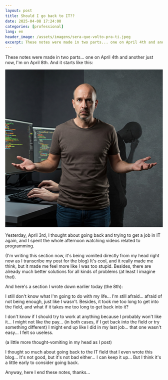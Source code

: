 ```yaml
---
layout: post
title: Should I go back to IT??
date: 2025-04-08 17:24:00
categories: [professional]
lang: en
header_image: /assets/imagens/sera-que-volto-pra-ti.jpeg
excerpt: These notes were made in two parts... one on April 4th and another just now, I'm on April 8th. And
---
```


These notes were made in two parts... one on April 4th and another just now, I'm on April 8th. And it starts like this:

![Should I go back to IT??](/assets/imagens/sera-que-volto-pra-ti.jpeg)

Yesterday, April 3rd, I thought about going back and trying to get a job in IT again, and I spent the whole afternoon watching videos related to programming.

(I'm writing this section now, it's being vomited directly from my head right now as I transcribe my post for the blog)
It's cool, and it really made me think, but it made me feel more like I was too stupid. Besides, there are already much better solutions for all kinds of problems (at least I imagine that).

And here's a section I wrote down earlier today (the 8th):

I still don't know what I'm going to do with my life... I'm still afraid... afraid of not being enough, just like I wasn't. Besides, it took me too long to get into the field, and what if it takes me too long to get back into it?

I don't know if I should try to work at anything because I probably won't like it... I might not like the pay... (in both cases, if I get back into the field or try something different) I might end up like I did in my last job... that one wasn't easy... I felt so useless.

(a little more thought-vomiting in my head as I post)

I thought so much about going back to the IT field that I even wrote this blog... It's not good, but it's not bad either... I can keep it up... But I think it's a little early to consider going back.

Anyway, here I end these notes, thanks...